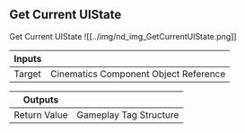 ## Get Current UIState
Get Current UIState
![[../img/nd_img_GetCurrentUIState.png]]

|Inputs||
|--|--|
| Target | Cinematics Component Object Reference |

|Outputs||
|--|--|
| Return Value | Gameplay Tag Structure |

